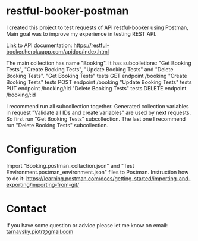 # restful-booker-postman
I created this project to test requests of API restful-booker using Postman, Main goal was to improve my experience in testing REST API.

Link to API documentation: https://restful-booker.herokuapp.com/apidoc/index.html

The main collection has name "Booking". It has subcolletions: "Get Booking Tests", "Create Booking Tests", "Update Booking Tests" and "Delete Booking Tests".
"Get Booking Tests" tests GET endpoint /booking 
"Create Booking Tests" tests POST endpoint /booking
"Update Booking Tests" tests PUT endpoint /booking/:id
"Delete Booking Tests" tests DELETE endpoint /booking/:id

I recommend run all subcollection together. Generated collection variables in request "Validate all IDs and create variables" are used by next requests. So first run "Get Booking Tests" subcollection. The last one I recommend run "Delete Booking Tests" subcollection.

# Configuration
Import "Booking.postman_collaction.json" and "Test Environment.postman_environment.json" files to Postman. 
Instruction how to do it: https://learning.postman.com/docs/getting-started/importing-and-exporting/importing-from-git/

# Contact
If you have some question or advice please let me know on email: tarnavsky.piotr@gmail.com
